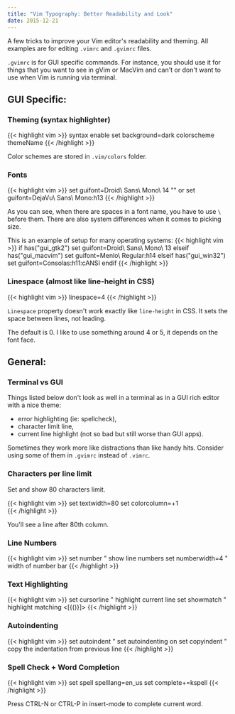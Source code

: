 ```yaml
---
title: "Vim Typography: Better Readability and Look"
date: 2015-12-21
---
```


A few tricks to improve your Vim editor's readability and theming. 
All examples are for editing <code>.vimrc</code> and <code>.gvimrc</code> files.

<!--more-->

<code>.gvimrc</code> is for GUI specific commands.
For instance, you should use it for things that you want to see in gVim or MacVim
and can't or don't want to use when Vim is running via terminal.


## GUI Specific:

 

### Theming (syntax highlighter) 

{{< highlight vim >}}
syntax enable
set background=dark
colorscheme themeName 
{{< /highlight >}}

Color schemes are stored in <code>.vim/colors</code> folder.


### Fonts

{{< highlight vim >}}
set guifont=Droid\ Sans\ Mono\ 14
"" or
set guifont=DejaVu\ Sans\ Mono:h13
{{< /highlight >}}

As you can see, when there are spaces in a font name, you have to use
<code>\ </code>before them. There are also system differences when it comes to picking size. 

This is an example of setup for many operating systems:
{{< highlight vim >}}
if has("gui_gtk2")
  set guifont=Droid\ Sans\ Mono\ 13
elseif has("gui_macvim")
  set guifont=Menlo\ Regular:h14
elseif has("gui_win32")
  set guifont=Consolas:h11:cANSI
endif
{{< /highlight >}}

### Linespace (almost like line-height in CSS)

{{< highlight vim >}}
linespace=4
{{< /highlight >}}

<code>Linespace</code> property doesn't work exactly like
<code>line-height</code> in CSS.
It sets the space between lines, not leading.

The default is 0. I like to use something around 4 or 5, it depends on
the font face.


## General:

### Terminal vs GUI

Things listed below don't look as well in a terminal as in a GUI rich editor
with a nice theme:

- error highlighting (ie: spellcheck),
- character limit line,
- current line highlight (not so bad but still worse than GUI apps).

Sometimes they work more like distractions than like handy hits.
Consider using some of them in <code>.gvimrc</code> instead of <code>.vimrc</code>.


### Characters per line limit

Set and show 80 characters limit. 

{{< highlight vim >}}
set textwidth=80
set colorcolumn=+1  
{{< /highlight >}}

You'll see a line after 80th column.

### Line Numbers 

{{< highlight vim >}}
set number          " show line numbers
set numberwidth=4   " width of number bar
{{< /highlight >}}

### Text Highlighting

{{< highlight vim >}}
set cursorline      " highlight current line
set showmatch       " highlight matching <[{()}]>
{{< /highlight >}}


### Autoindenting 

{{< highlight vim >}}
set autoindent      " set autoindenting on
set copyindent      " copy the indentation from previous line
{{< /highlight >}}


### Spell Check + Word Completion

{{< highlight vim >}}
set spell spelllang=en_us
set complete+=kspell 
{{< /highlight >}}

Press CTRL-N or CTRL-P in insert-mode to complete current word.